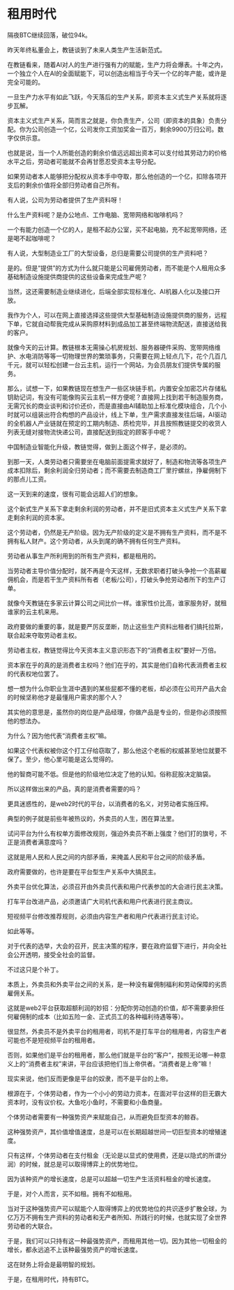 # 租用时代

隔夜BTC继续回落，破位94k。

昨天年终私董会上，教链谈到了未来人类生产生活新范式。

在教链看来，随着AI对人的生产进行强有力的赋能，生产力将会爆表。十年之内，一个独立个人在AI的全面赋能下，可以创造出相当于今天一个亿的年产能，或许是完全可能的。

一旦生产力水平有如此飞跃，今天落后的生产关系，即资本主义式生产关系就将逐步瓦解。

资本主义式生产关系，简而言之就是，你负责生产，公司（即资本的具象）负责分配。你为公司创造一个亿，公司发你工资加奖金一百万，剩余9900万归公司。数字仅供示意。

也就是说，当一个人所能创造的剩余价值远远超出资本可以支付给其劳动力的价格水平之后，劳动者可能就不会再甘愿忍受资本主导分配。

如果劳动者本人能够把分配权从资本手中夺取，那么他创造的一个亿，扣除各项开支后的剩余价值将全部归劳动者自己所有。

有人说，公司为劳动者提供了生产资料呀！

什么生产资料呢？是办公地点、工作电脑、宽带网络和咖啡机吗？

一个有能力创造一个亿的人，是租不起办公室，买不起电脑，充不起宽带网络，还是喝不起咖啡呢？

有人说，大型制造业工厂的大型设备，总归是需要公司提供的生产资料吧？

是的。但是“提供”的方式为什么就只能是公司雇佣劳动者，而不能是个人租用众多基础制造设施提供商提供的这些设备来完成生产呢？

当然，这还需要制造业继续进化，后端全部实现标准化、AI机器人化以及接口开放。

我作为个人，可以在网上直接选择这些提供大型基础制造设施提供商的服务，远程下单，它就自动帮我完成从采购原材料到成品加工甚至终端物流配送，直接送给我的客户。

就像今天的云计算。教链根本无需操心机房规划、服务器硬件采购、宽带网络维护、水电消防等等一切物理世界的繁琐事务，只需要在网上轻点几下，花个几百几千元，就可以轻松创建一台云主机，运行一个网站，为会员朋友们提供专属的服务。

那么，试想一下，如果教链现在想生产一些区块链手机，内置安全加密芯片存储私钥助记词，有没有可能像购买云主机一样方便呢？直接网上找到若干制造服务商，无需冗长的商业谈判和讨价还价，而是直接由AI辅助加上标准化模块组合，几个小时就可以组装出符合构想的产品设计，线上下单，生产需求直接发往后端，AI驱动的全机器人产业链就在预定的工期内制造、质检完毕，并且按照教链提交的收货人列表无缝对接物流快递公司，直接配送到指定的顾客手中呢？

中国制造业智能化升级，教链觉得，做到上面这个样子，是必须的。

到那一天，人类劳动者只需要坐在电脑前面提需求就好了，制造和物流等各项生产成本扣除后，剩余利润全归劳动者；而不需要去制造商工厂里拧螺丝，挣雇佣制下的那点儿工资。

这一天到来的速度，很有可能会远超人们的想象。

这个新式生产关系下拿走剩余利润的劳动者，并不是旧式资本主义式生产关系下拿走剩余利润的资本家。

这个劳动者，仍然是无产阶级。因为无产阶级的定义是不拥有生产资料，而不是不拥有私人财产。这个劳动者，从头到尾的确不拥有任何生产资料。

劳动者从事生产所利用到的所有生产资料，都是租用的。

当劳动者主导价值分配时，就不再是今天这样，无数求职者打破头争抢一个高薪雇佣机会，而是若干生产资料所有者（老板/公司），打破头争抢劳动者所下的生产订单。

就像今天教链在多家云计算公司之间比价一样。谁家性价比高，谁家服务好，就租谁家的云主机来用。

政府要做的重要的事，就是要严厉反垄断，防止这些生产资料出租者们搞托拉斯，联合起来夺取劳动者主权。

劳动者主权，教链觉得比今天资本主义意识形态下的“消费者主权”要好一万倍。

资本家在乎的真的是消费者主权吗？他们在乎的，其实是他们自称代表消费者主权的代表权地位罢了。

想一想为什么你职业生涯中遇到的某些屁都不懂的老板，却必须在公司开产品大会的时候坚称他才是最懂用户需求的那个人？

其实他的意思是，虽然你的岗位是产品经理，你做产品是专业的，但是你必须按照他的想法办。

为什么？因为他代表“消费者主权”嘛。

如果这个代表权被你这个打工仔给窃取了，那么他这个老板的权威甚至地位就要不保了。至少，他心里可能是这么觉得的。

他的智商可能不低。但是他的阶级地位决定了他的认知。俗称屁股决定脑袋。

所以这样做出来的产品，真的是消费者需要的吗？

更具迷惑性的，是web2时代的平台，以消费者的名义，对劳动者实施压榨。

典型的例子就是前些年被热议的，外卖员的人生，困在算法里。

试问平台为什么有权单方面修改规则，强迫外卖员不断上强度？他们打的旗号，不正是消费者满意度吗？

这就是用人民和人民之间的内部矛盾，来掩盖人民和平台之间的阶级矛盾。

政府需要做的，也许是要在平台型生产关系中大搞民主。

外卖平台优化算法，必须召开由外卖员代表和用户代表参加的大会进行民主决策。

打车平台改进产品，必须邀请广大司机代表和用户代表进行民主商议。

短视频平台修改推荐规则，必须由内容生产者和用户代表进行民主讨论。

如此等等。

对于代表的选举，大会的召开，民主决策的程序，要在政府监督下进行，并向全社会公开透明，接受全社会的监督。

不过这只是个补丁。

本质上，外卖员和外卖平台之间的关系，是一种没有雇佣制福利和劳动保障的劣质雇佣关系。

这就是web2平台获取超额利润的妙招：分配你劳动创造的价值，却不需要承担任何雇佣制的成本（比如五险一金、正式员工的各种福利待遇等等）。

很显然，外卖员不是外卖平台的租用者，司机不是打车平台的租用者，内容生产者可能也不是短视频平台的租用者。

否则，如果他们是平台的租用者，那么他们就是平台的“客户”，按照无论哪一种意义上的“消费者主权”来讲，平台应该把他们当上帝供者。“消费者是上帝”嘛！

现实来说，他们反而更像是平台的奴隶，而不是平台的上帝。

根源在于，个体劳动者，作为一个小小的劳动力资本，在面对平台这样的巨无霸大资本时，没有议价权。大鱼吃小鱼时，不需要和小鱼商量。

个体劳动者需要有一种强势资产来赋能自己，从而避免巨型资本的鲸吞。

这种强势资产，其价值增值速度，总是可以在长期超越世间一切巨型资本的增殖速度。

只有这样，个体劳动者在支付租金（无论是以显式的使用费，还是以隐式的所谓分润）的时候，就总是可以取得博弈上的优势地位。

因为该种资产的增长速度，总是可以超越一切生产生活资料租金的增长速度。

于是，对个人而言，买不如租。拥有不如租用。

当对于这种强势资产可以赋能个人取得博弈上的优势地位的共识逐步扩散全球，为亿万万不拥有生产资料的劳动者和无产者所知、所践行的时候，也就实现了全世界劳动者的大联合。

于是，我们可以只持有这一种最强势资产，而租用其他一切。因为其他一切租金的增长，都永远追不上该种最强势资产的增长速度。

这在财务上将会是最明智的规划。

于是，在租用时代，持有BTC。
